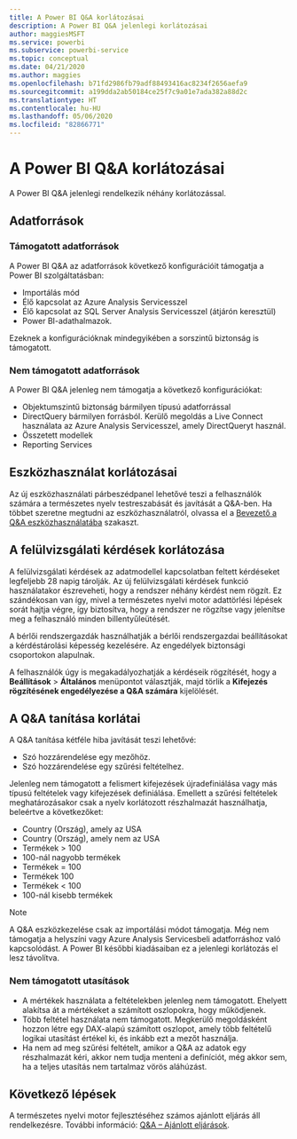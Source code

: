 ```yaml
---
title: A Power BI Q&A korlátozásai
description: A Power BI Q&A jelenlegi korlátozásai
author: maggiesMSFT
ms.service: powerbi
ms.subservice: powerbi-service
ms.topic: conceptual
ms.date: 04/21/2020
ms.author: maggies
ms.openlocfilehash: b71fd2986fb79adf88493416ac8234f2656aefa9
ms.sourcegitcommit: a199dda2ab50184ce25f7c9a01e7ada382a88d2c
ms.translationtype: HT
ms.contentlocale: hu-HU
ms.lasthandoff: 05/06/2020
ms.locfileid: "82866771"
---
```

# <a name="limitations-of-power-bi-qa"></a>A Power BI Q&A korlátozásai

A Power BI Q&A jelenlegi rendelkezik néhány korlátozással.

## <a name="data-sources"></a>Adatforrások

### <a name="supported-data-sources"></a>Támogatott adatforrások

A Power BI Q&A az adatforrások következő konfigurációit támogatja a Power BI szolgáltatásban:

- Importálás mód
- Élő kapcsolat az Azure Analysis Servicesszel
- Élő kapcsolat az SQL Server Analysis Servicesszel (átjárón keresztül)
- Power BI-adathalmazok.

Ezeknek a konfigurációknak mindegyikében a sorszintű biztonság is támogatott.

### <a name="data-sources-not-supported"></a>Nem támogatott adatforrások

A Power BI Q&A jelenleg nem támogatja a következő konfigurációkat:

- Objektumszintű biztonság bármilyen típusú adatforrással
- DirectQuery bármilyen forrásból. Kerülő megoldás a Live Connect használata az Azure Analysis Servicesszel, amely DirectQueryt használ.
- Összetett modellek
- Reporting Services 

## <a name="tooling-limitations"></a>Eszközhasználat korlátozásai

Az új eszközhasználati párbeszédpanel lehetővé teszi a felhasználók számára a természetes nyelv testreszabását és javítását a Q&A-ben. Ha többet szeretne megtudni az eszközhasználatról, olvassa el a [Bevezető a Q&A eszközhasználatába](q-and-a-tooling-intro.md) szakaszt.

## <a name="review-question-limitations"></a>A felülvizsgálati kérdések korlátozása

A felülvizsgálati kérdések az adatmodellel kapcsolatban feltett kérdéseket legfeljebb 28 napig tárolják. Az új felülvizsgálati kérdések funkció használatakor észreveheti, hogy a rendszer néhány kérdést nem rögzít. Ez szándékosan van így, mivel a természetes nyelvi motor adattörlési lépések sorát hajtja végre, így biztosítva, hogy a rendszer ne rögzítse vagy jelenítse meg a felhasználó minden billentyűleütését.

A bérlői rendszergazdák használhatják a bérlői rendszergazdai beállításokat a kérdéstárolási képesség kezelésére. Az engedélyek biztonsági csoportokon alapulnak. 

A felhasználók úgy is megakadályozhatják a kérdéseik rögzítését, hogy a **Beállítások** > **Általános** menüpontot választják, majd törlik a **Kifejezés rögzítésének engedélyezése a Q&A számára** kijelölését. 

## <a name="teach-qa-limitations"></a>A Q&A tanítása korlátai

A Q&A tanítása kétféle hiba javítását teszi lehetővé:

- Szó hozzárendelése egy mezőhöz.
- Szó hozzárendelése egy szűrési feltételhez.

Jelenleg nem támogatott a felismert kifejezések újradefiniálása vagy más típusú feltételek vagy kifejezések definiálása. Emellett a szűrési feltételek meghatározásakor csak a nyelv korlátozott részhalmazát használhatja, beleértve a következőket:

- Country (Ország), amely az USA
- Country (Ország), amely nem az USA
- Termékek > 100
- 100-nál nagyobb termékek
- Termékek = 100
- Termékek 100
- Termékek < 100
- 100-nál kisebb termékek

> [!NOTE]
> A Q&A eszközkezelése csak az importálási módot támogatja. Még nem támogatja a helyszíni vagy Azure Analysis Servicesbeli adatforráshoz való kapcsolódást. A Power BI későbbi kiadásaiban ez a jelenlegi korlátozás el lesz távolítva.

### <a name="statements-not-supported"></a>Nem támogatott utasítások

- A mértékek használata a feltételekben jelenleg nem támogatott. Ehelyett alakítsa át a mértékeket a számított oszlopokra, hogy működjenek.
- Több feltétel használata nem támogatott. Megkerülő megoldásként hozzon létre egy DAX-alapú számított oszlopot, amely több feltételű logikai utasítást értékel ki, és inkább ezt a mezőt használja.
- Ha nem ad meg szűrési feltételt, amikor a Q&A az adatok egy részhalmazát kéri, akkor nem tudja menteni a definíciót, még akkor sem, ha a teljes utasítás nem tartalmaz vörös aláhúzást.

## <a name="next-steps"></a>Következő lépések

A természetes nyelvi motor fejlesztéséhez számos ajánlott eljárás áll rendelkezésre. További információ: [Q&A – Ajánlott eljárások](q-and-a-best-practices.md).